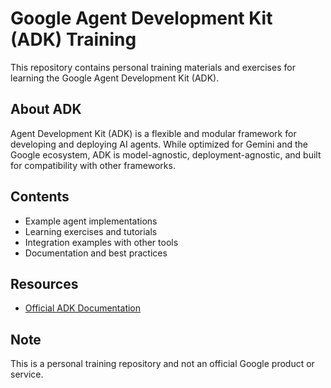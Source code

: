 # Google Agent Development Kit (ADK) Training

This repository contains personal training materials and exercises for learning the Google Agent Development Kit (ADK).

## About ADK

Agent Development Kit (ADK) is a flexible and modular framework for developing and deploying AI agents. While optimized for Gemini and the Google ecosystem, ADK is model-agnostic, deployment-agnostic, and built for compatibility with other frameworks.

## Contents

- Example agent implementations
- Learning exercises and tutorials
- Integration examples with other tools
- Documentation and best practices

## Resources

- [Official ADK Documentation](https://google.github.io/adk-docs/)

## Note

This is a personal training repository and not an official Google product or service.
